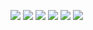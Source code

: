 ![](https://img.shields.io/badge/C-00599C?style=for-the-badge&logo=c&logoColor=white) <!-- C Language Badge -->
![](https://img.shields.io/badge/C%2B%2B-00599C?style=for-the-badge&logo=c%2B%2B&logoColor=white) <!-- C++ Language Badge -->
![](https://img.shields.io/badge/JavaScript-F7DF1E?style=for-the-badge&logo=javascript&logoColor=black) <!-- JavaScript Language Badge -->
![](https://img.shields.io/badge/Shell_Script-121011?style=for-the-badge&logo=gnu-bash&logoColor=white) <!-- Shellscript Language Badge -->
![](https://img.shields.io/badge/SQLite-07405E?style=for-the-badge&logo=sqlite&logoColor=white) <!-- SQLite Language Badge -->
![]( https://img.shields.io/badge/Swift-FA7343?style=for-the-badge&logo=swift&logoColor=white) <!-- Swift Language Badge -->
